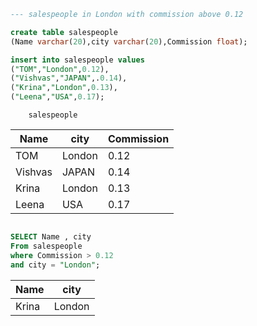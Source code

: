 ```sql
--- salespeople in London with commission above 0.12

create table salespeople
(Name varchar(20),city varchar(20),Commission float);

insert into salespeople values
("TOM","London",0.12),
("Vishvas","JAPAN",.0.14),
("Krina","London",0.13),
("Leena","USA",0.17);
```

        salespeople

| Name    | city   | Commission |
| ------- | ------ | ---------- |
| TOM     | London | 0.12       |
| Vishvas | JAPAN  | 0.14       |
| Krina   | London | 0.13       |
| Leena   | USA    | 0.17       |

```sql

SELECT Name , city
From salespeople
where Commission > 0.12
and city = "London";
```

| Name  | city   |
| ----- | ------ |
| Krina | London |
